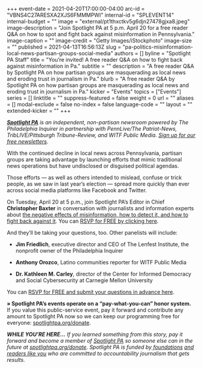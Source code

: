 +++
event-date = 2021-04-20T17:00:00-04:00
arc-id = "VBNS4C27ARESXA2XJS6FMMMPWI"
internal-id = "SPLEVENT14"
internal-budget = ""
image = "external/pt1thxctkv5g6djn27478gjxa8.jpeg"
image-description = "Join Spotlight PA at 5 p.m. April 20 for a free reader Q&A on how to spot and fight back against misinformation in Pennsylvania."
image-caption = ""
image-credit = "Getty Images/iStockphoto"
image-size = ""
published = 2021-04-13T16:56:13Z
slug = "pa-politics-misinformation-local-news-partisan-groups-social-media"
authors = []
byline = "Spotlight PA Staff"
title = "You’re invited! A free reader Q&A on how to fight back against misinformation in Pa."
subtitle = ""
description = "A free reader Q&A by Spotlight PA on how partisan groups are masquerading as local news and eroding trust in journalism in Pa."
blurb = "A free reader Q&A by Spotlight PA on how partisan groups are masquerading as local news and eroding trust in journalism in Pa."
kicker = "Events"
topics = ["Events"]
series = []
linktitle = ""
suppress-featured = false
weight = 0
url = ""
aliases = []
modal-exclude = false
no-index = false
language-code = ""
layout = ""
extended-kicker = ""
+++

<a href="https://lesspage.com/"><i><b>Spotlight PA</b></i></a><i> is an independent, non-partisan newsroom powered by The Philadelphia Inquirer in partnership with PennLive/The Patriot-News, TribLIVE/Pittsburgh Tribune-Review, and WITF Public Media. </i><a href="https://lesspage.com/newsletters"><i>Sign up for our free newsletters</i></a><i>.</i>

With the continued decline in local news across Pennsylvania, partisan groups are taking advantage by launching efforts that mimic traditional news operations but have undisclosed or disguised political agendas.

Those efforts — as well as others intended to mislead, confuse or trick people, as we saw in last year’s election — spread more quickly than ever across social media platforms like Facebook and Twitter.

On Tuesday, April 20 at 5 p.m., join Spotlight PA’s Editor in Chief <b>Christopher Baxter</b> in conversation with journalists and information experts about <a href="https://www.crowdcast.io/e/misinformation" target=_blank>the negative effects of misinformation, how to detect it, and how to fight back against it</a>. You can <a href="https://www.crowdcast.io/e/misinformation" target=_blank>RSVP for FREE by clicking here</a>.

And they’ll be taking your questions, too. Other panelists will include:

- <b>Jim Friedlich</b>, executive director and CEO of The Lenfest Institute, the nonprofit owner of the Philadelphia Inquirer

- <b>Anthony Orozco</b>, Latino communities reporter for WITF Public Media

- <b>Dr. Kathleen M. Carley</b>, director of&nbsp;the&nbsp;Center for Informed Democracy and Social Cybersecurity&nbsp;at Carnegie Mellon University

You can <a href="https://www.crowdcast.io/e/misinformation" target=_blank>RSVP for FREE and submit your questions in advance here</a>.

<b>» Spotlight PA’s events operate on a “pay-what-you-can” honor system.</b> If you value this public-service event, pay it forward and contribute any amount to Spotlight PA now so we can keep our programming free for everyone: <a href="http://checkout.fundjournalism.org/memberform?org_id=spotlightpa&campaign=7015G0000003ZrjQAE">spotlightpa.org/donate</a>.

<i><b>WHILE YOU’RE HERE...</b></i><i> If you learned something from this story, pay it forward and become a member of </i><a href="https://lesspage.com/"><i>Spotlight PA</i></a><i> so someone else can in the future at </i><a href="http://spotlightpa.org/donate"><i>spotlightpa.org/donate</i></a><i>. Spotlight PA is funded by</i><a href="https://lesspage.com/support"><i> foundations</i></a><i> </i><a href="https://lesspage.com/support"><i>and readers like you</i></a><i> who are committed to accountability journalism that gets results.</i>
